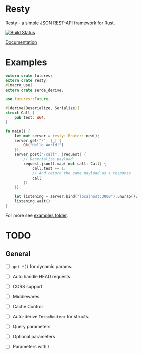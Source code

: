 # Resty

Resty - a simple JSON REST-API framework for Rust.

[![Build Status][travis-image]][travis-url]

[travis-image]: https://travis-ci.org/tomusdrw/resty.svg?branch=master
[travis-url]: https://travis-ci.org/tomusdrw/resty

[Documentation](http://tomusdrw.github.io/rust-web3/index.html)

# Examples
```rust
extern crate futures;
extern crate resty;
#[macro_use]
extern crate serde_derive;

use futures::Future;

#[derive(Deserialize, Serialize)]
struct Call {
    pub test: u64,
}

fn main() {
    let mut server = resty::Router::new();
    server.get("/", |_| {
        Ok("Hello World!")
    });
    server.post("/call", |request| {
        // Deserialize payload
        request.json().map(|mut call: Call| {
            call.test += 1;
            // And return the same payload as a response
            call
        })
    });

    let listening = server.bind("localhost:3000").unwrap();
    listening.wait()
}
```

For more see [examples folder](./examples).

# TODO

## General
- [ ] `get_*()` for dynamic params.
- [ ] Auto handle HEAD requests.
- [ ] CORS support
- [ ] Middlewares
- [ ] Cache Control
- [ ] Auto-derive `Into<Router>` for structs.
- [ ] Query parameters
- [ ] Optional parameters
- [ ] Parameters with /

